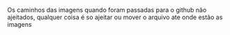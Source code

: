 Os caminhos das imagens quando foram passadas para o github não ajeitados, qualquer coisa é so ajeitar ou mover o arquivo ate onde estão as imagens

